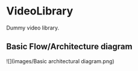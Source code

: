 # VideoLibrary
Dummy video library.
## Basic Flow/Architecture diagram
![](images/Basic architectural diagram.png)


